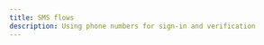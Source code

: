```yaml
---
title: SMS flows
description: Using phone numbers for sign-in and verification
---
```


<inline-fragment platform="flutter" src="~/lib/auth/fragments/flutter/phone/flows.md"></inline-fragment>
